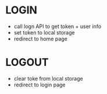 # LOGIN
- call logn API to get token + user info 
- set token to local storage 
- redirect to home page

# LOGOUT
- clear toke from local storage
- redirect to login page
